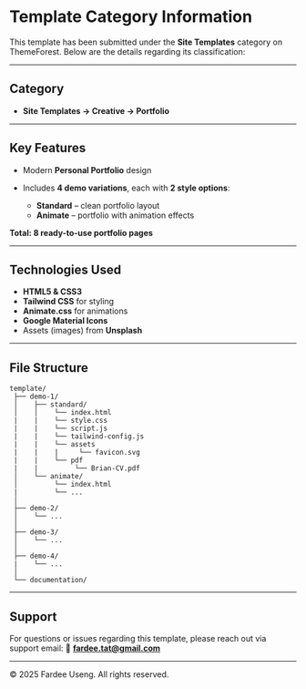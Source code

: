 # Template Category Information

This template has been submitted under the **Site Templates** category on ThemeForest.
Below are the details regarding its classification:

---

## Category

* **Site Templates → Creative → Portfolio**

---

## Key Features

* Modern **Personal Portfolio** design
* Includes **4 demo variations**, each with **2 style options**:

  * **Standard** – clean portfolio layout
  * **Animate** – portfolio with animation effects

**Total: 8 ready-to-use portfolio pages**

---

## Technologies Used

* **HTML5 & CSS3**
* **Tailwind CSS** for styling
* **Animate.css** for animations
* **Google Material Icons**
* Assets (images) from **Unsplash**

---

## File Structure

```
template/
 ├── demo-1/
 │    ├── standard/
 │    │    └── index.html
 |    |    └── style.css
 |    |    └── script.js
 |    |    └── tailwind-config.js
 |    |    └── assets
 |    |    |     └── favicon.svg
 |    |    └── pdf
 |    |         └── Brian-CV.pdf
 │    └── animate/
 │         └── index.html
 |         └── ...
 │
 ├── demo-2/
 │    └── ...
 │
 ├── demo-3/
 │    └── ...
 │
 ├── demo-4/
 |    └── ...
 │
 └── documentation/
```

---

## Support

For questions or issues regarding this template, please reach out via support email:
📩 **[fardee.tat@gmail.com](mailto:fardee.tat@gmail.com)**

---

© 2025 Fardee Useng. All rights reserved.
